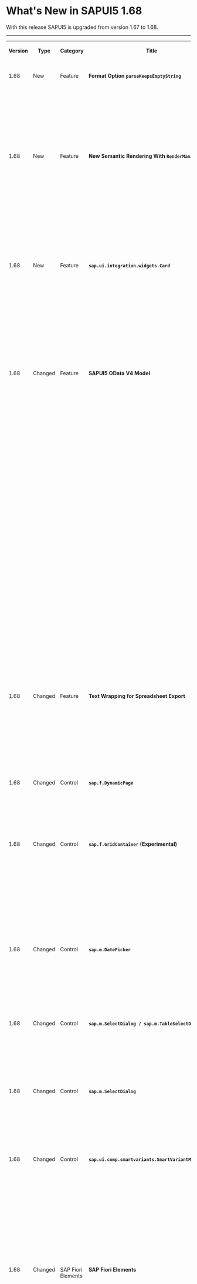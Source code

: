 <!-- loiof94bf931b5d44d4893c811a31c63dac7 -->

# What's New in SAPUI5 1.68

With this release SAPUI5 is upgraded from version 1.67 to 1.68.

****


<table>
<tr>
<th valign="top">

Version

</th>
<th valign="top">

Type

</th>
<th valign="top">

Category

</th>
<th valign="top">

Title

</th>
<th valign="top">

Description

</th>
<th valign="top">

Action

</th>
<th valign="top">

Available as of

</th>
</tr>
<tr>
<td valign="top">

1.68 

</td>
<td valign="top">

New 

</td>
<td valign="top">

Feature 

</td>
<td valign="top">

**Format Option `parseKeepsEmptyString`** 

</td>
<td valign="top">

**Format Option `parseKeepsEmptyString`**

The format option `parseKeepsEmptyString` for `sap.ui.model.odata.type.String` is now available. This format option is set to `true` by `sap.ui.model.odata.v4.AnnotationHelper.format`, this means, the changed behavior applies automatically if templating is used with `v4.AnnotationHelper.format`.

<sub>New•Feature•Info Only•1.68</sub>

</td>
<td valign="top">

Info Only

</td>
<td valign="top">

2019-07-18

</td>
</tr>
<tr>
<td valign="top">

1.68 

</td>
<td valign="top">

New 

</td>
<td valign="top">

Feature 

</td>
<td valign="top">

**New Semantic Rendering With `RenderManager`** 

</td>
<td valign="top">

**New Semantic Rendering With `RenderManager`**

The `RenderManager` class provides a new way of semantic rendering for controls. It allows for an easier and more efficient type of rendering by updating only the required parts of the DOM structure and no longer requires any plain JavaScript updates in the custom setters of the controls.

To enable this type of rendering, set the `apiVersion` property of the control renderer to *2*.

For more information, see the [API Reference](https://ui5.sap.com/#/api/sap.ui.core.RenderManager).

<sub>New•Feature•Info Only•1.68</sub>

</td>
<td valign="top">

Info Only 

</td>
<td valign="top">

2019-07-18

</td>
</tr>
<tr>
<td valign="top">

1.68 

</td>
<td valign="top">

New 

</td>
<td valign="top">

Feature 

</td>
<td valign="top">

**`sap.ui.integration.widgets.Card`** 

</td>
<td valign="top">

**`sap.ui.integration.widgets.Card`**

Using our newly developed tool - Card Explorer - you can explore and learn more about the UI Integration Cards. You can find the Card Explorer in the tool section of the Demo Kit. ![](images/card_explorer_2bcad31.png)

For more information, see [Card Explorer](https://ui5.sap.com/test-resources/sap/ui/integration/demokit/cardExplorer/index.html).

<sub>New•Feature•Info Only•1.68</sub>

</td>
<td valign="top">

Info Only 

</td>
<td valign="top">

2019-07-18

</td>
</tr>
<tr>
<td valign="top">

1.68 

</td>
<td valign="top">

Changed 

</td>
<td valign="top">

Feature 

</td>
<td valign="top">

**SAPUI5 OData V4 Model** 

</td>
<td valign="top">

**SAPUI5 OData V4 Model**

The new version of the SAPUI5 OData V4 model introduces the following features:

-   Overloads of bound functions are now supported if the same function name is used for different binding parameter types.

-   The original error or unbound message is now available as `technicalDetails.originalMessage` in the Message in the message model. This can be used to transport additional information.

-   It is now possible to use `auto-$expand/$select` with value help models by setting parameter `bAutoExpandSelect` of method `requestValueListInfo` of the `v4.ODataPropertyBinding` or the `v4.ODataMetaModel` respectively.


> ### Restriction:  
> Due to the limited feature scope of this version of the SAPUI5 OData V4 model, check that all required features are in place before developing freestyle and Fiori elements applications. Double check the detailed documentation of the features, as certain parts of a feature may be missing. While we aim to be compatible with existing controls, some controls might not work due to small incompatibilities compared to `sap.ui.model.odata.(v2.)ODataModel`, or due to missing features in the model \(such as tree binding\). This also applies to smart controls \(`sap.ui.comp` library\) that do not support the SAPUI5 OData V4 model, as well as controls such as `TreeTable` and `AnalyticalTable`, which are not supported together with the SAPUI5 OData V4 model. The interface for applications has been changed for easier and more efficient use of the model. For a summary of these changes, see [Changes Compared to OData V2 Model](../04_Essentials/changes-compared-to-odata-v2-model-abd4d7c.md).

For more information, see [OData V4 Model](../04_Essentials/odata-v4-model-5de13cf.md), the [API Reference](https://ui5.sap.com/#/api/sap.ui.model.odata.v4), and the [Samples](https://ui5.sap.com/#/entity/sap.ui.model.odata.v4.ODataModel).

<sub>Changed•Feature•Info Only•1.68</sub>

</td>
<td valign="top">

Info Only 

</td>
<td valign="top">

2019-07-18

</td>
</tr>
<tr>
<td valign="top">

1.68 

</td>
<td valign="top">

Changed 

</td>
<td valign="top">

Feature 

</td>
<td valign="top">

**Text Wrapping for Spreadsheet Export** 

</td>
<td valign="top">

**Text Wrapping for Spreadsheet Export**

If you set the new `wrap` property to `true`, the content of columns of type *text* in exported tables is automatically wrapped within a cell. If wrapping is enabled like this, line breaks within cells are transformed in compliance with the Office Open XML requirements. For more information, see [Spreadsheet Export](../04_Essentials/spreadsheet-export-2691788.md), the [API Reference](https://ui5.sap.com/#/api/sap.ui.export.Spreadsheet/overview), and the [Sample](https://ui5.sap.com/#/entity/sap.ui.export.Spreadsheet/sample/sap.ui.export.sample.formatting).

<sub>Changed•Feature•Info Only•1.68</sub>

</td>
<td valign="top">

Info Only 

</td>
<td valign="top">

2019-07-18

</td>
</tr>
<tr>
<td valign="top">

1.68 

</td>
<td valign="top">

Changed 

</td>
<td valign="top">

Control 

</td>
<td valign="top">

**`sap.f.DynamicPage`** 

</td>
<td valign="top">

**`sap.f.DynamicPage`**

You can now change the background color of the `DynamicPage` control by using the new `backgroundDesign` property.For more information, see the [API Reference](https://ui5.sap.com/#/api/sap.f.DynamicPage).

<sub>Changed•Control•Info Only•1.68</sub>

</td>
<td valign="top">

Info Only 

</td>
<td valign="top">

2019-07-18

</td>
</tr>
<tr>
<td valign="top">

1.68 

</td>
<td valign="top">

Changed 

</td>
<td valign="top">

Control 

</td>
<td valign="top">

**`sap.f.GridContainer` \(Experimental\)** 

</td>
<td valign="top">

**`sap.f.GridContainer` \(Experimental\)**

We have enhanced the drag and drop functionality. With the new version, we introduced a drop indicator that mimics the size of the dragged item and shows the potential drop position inside the grid. The indicator pushes away other grid items, showing the correct arrangement calculated by the grid’s auto-placement algorithm. The API for the enhanced drag and drop is consistent with the default drag and drop API. This allows you to configure complex behavior.For more information, see the [API Reference](https://ui5.sap.com/#/api/sap.f.GridContainer) and the [Sample](https://ui5.sap.com/#/entity/sap.f.GridContainer/sample/sap.f.sample.GridContainerDragAndDrop).

<sub>Changed•Control•Info Only•1.68</sub>

</td>
<td valign="top">

Info Only 

</td>
<td valign="top">

2019-07-18

</td>
</tr>
<tr>
<td valign="top">

1.68 

</td>
<td valign="top">

Changed 

</td>
<td valign="top">

Control 

</td>
<td valign="top">

**`sap.m.DatePicker`** 

</td>
<td valign="top">

**`sap.m.DatePicker`**

The options displayed in the picker now depend on the display format. For example, if the set `displayFormat` is `MM-y` or `yyyy`, the picker directly displays years with months or only years and the user no longer needs to select a specific day.For more information, see the [Sample](https://ui5.sap.com/#/entity/sap.m.DatePicker/sample/sap.m.sample.DatePicker).

<sub>Changed•Control•Info Only•1.68</sub>

</td>
<td valign="top">

Info Only 

</td>
<td valign="top">

2019-07-18

</td>
</tr>
<tr>
<td valign="top">

1.68 

</td>
<td valign="top">

Changed 

</td>
<td valign="top">

Control 

</td>
<td valign="top">

**`sap.m.SelectDialog / sap.m.TableSelectDialog`** 

</td>
<td valign="top">

**`sap.m.SelectDialog / sap.m.TableSelectDialog`**

Application developers can now customize the text of the confirmation button for the controls. If no specific value is set, the text of the button is set to `Select`. For more information, see the API Reference \([sap.m.SelectDialog](https://ui5.sap.com/#/api/sap.m.SelectDialog), [sap.m.TableSelectDialog](https://ui5.sap.com/#/api/sap.m.TableSelectDialog)\).

<sub>Changed•Control•Info Only•1.68</sub>

</td>
<td valign="top">

Info Only 

</td>
<td valign="top">

2019-07-18

</td>
</tr>
<tr>
<td valign="top">

1.68 

</td>
<td valign="top">

Changed 

</td>
<td valign="top">

Control 

</td>
<td valign="top">

**`sap.m.SelectDialog`** 

</td>
<td valign="top">

**`sap.m.SelectDialog`**

We have introduced a new API method called `clearSelection` that allows removing all selections from the `sap.m.SelectDialog` and its internally used list \(`sap.m.List`\). For more information, see the [API Reference](https://ui5.sap.com/#/api/sap.m.SelectDialog) and the [Samples](https://ui5.sap.com/#/entity/sap.m.SelectDialog).

<sub>Changed•Control•Info Only•1.68</sub>

</td>
<td valign="top">

Info Only 

</td>
<td valign="top">

2019-07-18

</td>
</tr>
<tr>
<td valign="top">

1.68 

</td>
<td valign="top">

Changed 

</td>
<td valign="top">

Control 

</td>
<td valign="top">

**`sap.ui.comp.smartvariants.SmartVariantManagement`** 

</td>
<td valign="top">

**`sap.ui.comp.smartvariants.SmartVariantManagement`**

The `SmartVariantManagement` control now supports asynchronous `fetchVariant` calls by returning a `Promise` object. If the `Promise` object is recognized, the control is temporarily disabled to prevent any further user interaction until `Promise` is resolved. This way, hosting apps can request an inner-app state and get a response **before** a variant is saved with the `save` event.

This behavior is supported for page variants and control variants \(for example, variant management within the `SmartTable` control\).

<sub>Changed•Control•Info Only•1.68</sub>

</td>
<td valign="top">

Info Only 

</td>
<td valign="top">

2019-07-18

</td>
</tr>
<tr>
<td valign="top">

1.68 

</td>
<td valign="top">

Changed 

</td>
<td valign="top">

SAP Fiori Elements 

</td>
<td valign="top">

**SAP Fiori Elements** 

</td>
<td valign="top">

**SAP Fiori Elements**

**List Report and Object Page**

You can now implement context-independent actions that call OData `FunctionImports` that do not require a context. That means, they do not expose a `“sap:action-for”` annotation. For more information, see [Actions](../06_SAP_Fiori_Elements/actions-cbf16c5.md).

**Object Page**

-   Users can now navigate between subobjects in edit mode. This is possible in draft and in non-draft apps.

-   Improved message handling: If there are any back end messages after activation, they will override the standard success message shown in applications.


**Analytical List Page**

ALP supports the use of avatars.

**Overview Page**

OVP supports the use of images, icons, and avatars.

For more information, see [Using Images, Initials, and Icons](../06_SAP_Fiori_Elements/using-images-initials-and-icons-5760b63.md).

<sub>Changed•SAP Fiori Elements•Info Only•1.68</sub>

</td>
<td valign="top">

Info Only 

</td>
<td valign="top">

2019-07-18

</td>
</tr>
<tr>
<td valign="top">

1.68 

</td>
<td valign="top">

Changed 

</td>
<td valign="top">

Feature 

</td>
<td valign="top">

**Demo Kit Improvements** 

</td>
<td valign="top">

**Demo Kit Improvements**

**API Reference**

To improve the visualization of borrowed *Properties*, *Aggregations*, and *Associations*, we added a checkbox that enables you to switch them on and off. Initially, the borrowed entities aren't displayed.

![](images/What_s_New_1_68_-_Borrowed_entities_checkbox_33559e6.gif)

**Web Page Title**

The web page title is now updated dynamically to reflect the currently open tab. The differentiation is between the main pages of the Demo Kit app – *Documentation*, *API Reference*, *Samples*, *Demo Apps*, and *Tools*.

<sub>Changed•Feature•Info Only•1.68</sub>

</td>
<td valign="top">

Info Only 

</td>
<td valign="top">

2019-07-18

</td>
</tr>
</table>

**Related Information**  


[What's New in SAPUI5 1.125](what-s-new-in-sapui5-1-125-9d87044.md "With this release SAPUI5 is upgraded from version 1.124 to 1.125.")

[What's New in SAPUI5 1.124](what-s-new-in-sapui5-1-124-7f77c3f.md "With this release SAPUI5 is upgraded from version 1.123 to 1.124.")

[What's New in SAPUI5 1.123](what-s-new-in-sapui5-1-123-9d00ac7.md "With this release SAPUI5 is upgraded from version 1.122 to 1.123.")

[What's New in SAPUI5 1.122](what-s-new-in-sapui5-1-122-5d078da.md "With this release SAPUI5 is upgraded from version 1.121 to 1.122.")

[What's New in SAPUI5 1.121](what-s-new-in-sapui5-1-121-91a4a2f.md "With this release SAPUI5 is upgraded from version 1.120 to 1.121.")

[What's New in SAPUI5 1.120](what-s-new-in-sapui5-1-120-2359b63.md "With this release SAPUI5 is upgraded from version 1.119 to 1.120.")

[What's New in SAPUI5 1.119](what-s-new-in-sapui5-1-119-0b1903a.md "With this release SAPUI5 is upgraded from version 1.118 to 1.119.")

[What's New in SAPUI5 1.118](what-s-new-in-sapui5-1-118-3eecbde.md "With this release SAPUI5 is upgraded from version 1.117 to 1.118.")

[What's New in SAPUI5 1.117](what-s-new-in-sapui5-1-117-029d3b4.md "With this release SAPUI5 is upgraded from version 1.116 to 1.117.")

[What's New in SAPUI5 1.116](what-s-new-in-sapui5-1-116-ebd6f34.md "With this release SAPUI5 is upgraded from version 1.115 to 1.116.")

[What's New in SAPUI5 1.115](what-s-new-in-sapui5-1-115-409fde8.md "With this release SAPUI5 is upgraded from version 1.114 to 1.115.")

[What's New in SAPUI5 1.114](what-s-new-in-sapui5-1-114-890fce1.md "With this release SAPUI5 is upgraded from version 1.113 to 1.114.")

[What's New in SAPUI5 1.113](what-s-new-in-sapui5-1-113-a9553fe.md "With this release SAPUI5 is upgraded from version 1.112 to 1.113.")

[What's New in SAPUI5 1.112](what-s-new-in-sapui5-1-112-34afc69.md "With this release SAPUI5 is upgraded from version 1.111 to 1.112.")

[What's New in SAPUI5 1.111](what-s-new-in-sapui5-1-111-7a67837.md "With this release SAPUI5 is upgraded from version 1.110 to 1.111.")

[What's New in SAPUI5 1.110](what-s-new-in-sapui5-1-110-71a855c.md "With this release SAPUI5 is upgraded from version 1.109 to 1.110.")

[What's New in SAPUI5 1.109](what-s-new-in-sapui5-1-109-3264bd2.md "With this release SAPUI5 is upgraded from version 1.108 to 1.109.")

[What's New in SAPUI5 1.108](what-s-new-in-sapui5-1-108-66e33f0.md "With this release SAPUI5 is upgraded from version 1.107 to 1.108.")

[What's New in SAPUI5 1.107](what-s-new-in-sapui5-1-107-d4ff916.md "With this release SAPUI5 is upgraded from version 1.106 to 1.107.")

[What's New in SAPUI5 1.106](what-s-new-in-sapui5-1-106-5b497b0.md "With this release SAPUI5 is upgraded from version 1.105 to 1.106.")

[What's New in SAPUI5 1.105](what-s-new-in-sapui5-1-105-4d6c00e.md "With this release SAPUI5 is upgraded from version 1.104 to 1.105.")

[What's New in SAPUI5 1.104](what-s-new-in-sapui5-1-104-69e567c.md "With this release SAPUI5 is upgraded from version 1.103 to 1.104.")

[What's New in SAPUI5 1.103](what-s-new-in-sapui5-1-103-0e98c76.md "With this release SAPUI5 is upgraded from version 1.102 to 1.103.")

[What's New in SAPUI5 1.102](what-s-new-in-sapui5-1-102-f038c99.md "With this release SAPUI5 is upgraded from version 1.101 to 1.102.")

[What's New in SAPUI5 1.101](what-s-new-in-sapui5-1-101-7733b00.md "With this release SAPUI5 is upgraded from version 1.100 to 1.101.")

[What's New in SAPUI5 1.100](what-s-new-in-sapui5-1-100-27dec1d.md "With this release SAPUI5 is upgraded from version 1.99 to 1.100.")

[What's New in SAPUI5 1.99](what-s-new-in-sapui5-1-99-4f35848.md "With this release SAPUI5 is upgraded from version 1.98 to 1.99.")

[What's New in SAPUI5 1.98](what-s-new-in-sapui5-1-98-d9f16f2.md "With this release SAPUI5 is upgraded from version 1.97 to 1.98.")

[What's New in SAPUI5 1.97](what-s-new-in-sapui5-1-97-fa0e282.md "With this release SAPUI5 is upgraded from version 1.96 to 1.97.")

[What's New in SAPUI5 1.96](what-s-new-in-sapui5-1-96-7a9269f.md "With this release SAPUI5 is upgraded from version 1.95 to 1.96.")

[What's New in SAPUI5 1.95](what-s-new-in-sapui5-1-95-a1aea67.md "With this release SAPUI5 is upgraded from version 1.94 to 1.95.")

[What's New in SAPUI5 1.94](what-s-new-in-sapui5-1-94-c40f1e6.md "With this release SAPUI5 is upgraded from version 1.93 to 1.94.")

[What's New in SAPUI5 1.93](what-s-new-in-sapui5-1-93-f273340.md "With this release SAPUI5 is upgraded from version 1.92 to 1.93.")

[What's New in SAPUI5 1.92](what-s-new-in-sapui5-1-92-1ef345d.md "With this release SAPUI5 is upgraded from version 1.91 to 1.92.")

[What's New in SAPUI5 1.91](what-s-new-in-sapui5-1-91-0a2bd79.md "With this release SAPUI5 is upgraded from version 1.90 to 1.91.")

[What's New in SAPUI5 1.90](what-s-new-in-sapui5-1-90-91c10c2.md "With this release SAPUI5 is upgraded from version 1.89 to 1.90.")

[What's New in SAPUI5 1.89](what-s-new-in-sapui5-1-89-e56cddc.md "With this release SAPUI5 is upgraded from version 1.88 to 1.89.")

[What's New in SAPUI5 1.88](what-s-new-in-sapui5-1-88-e15a206.md "With this release SAPUI5 is upgraded from version 1.87 to 1.88.")

[What's New in SAPUI5 1.87](what-s-new-in-sapui5-1-87-b506da7.md "With this release SAPUI5 is upgraded from version 1.86 to 1.87.")

[What's New in SAPUI5 1.86](what-s-new-in-sapui5-1-86-4c1c959.md "With this release SAPUI5 is upgraded from version 1.85 to 1.86.")

[What's New in SAPUI5 1.85](what-s-new-in-sapui5-1-85-1d18eb5.md "With this release SAPUI5 is upgraded from version 1.84 to 1.85.")

[What's New in SAPUI5 1.84](what-s-new-in-sapui5-1-84-dc76640.md "With this release SAPUI5 is upgraded from version 1.82 to 1.84.")

[What's New in SAPUI5 1.82](what-s-new-in-sapui5-1-82-3a8dd13.md "With this release SAPUI5 is upgraded from version 1.81 to 1.82.")

[What's New in SAPUI5 1.81](what-s-new-in-sapui5-1-81-f5e2a21.md "With this release SAPUI5 is upgraded from version 1.80 to 1.81.")

[What's New in SAPUI5 1.80](what-s-new-in-sapui5-1-80-8cee506.md "With this release SAPUI5 is upgraded from version 1.79 to 1.80.")

[What's New in SAPUI5 1.79](what-s-new-in-sapui5-1-79-99c4cdc.md "With this release SAPUI5 is upgraded from version 1.78 to 1.79.")

[What's New in SAPUI5 1.78](what-s-new-in-sapui5-1-78-f09b63e.md "With this release SAPUI5 is upgraded from version 1.77 to 1.78.")

[What's New in SAPUI5 1.77](what-s-new-in-sapui5-1-77-c46b439.md "With this release SAPUI5 is upgraded from version 1.76 to 1.77.")

[What's New in SAPUI5 1.76](what-s-new-in-sapui5-1-76-aad03b5.md "With this release SAPUI5 is upgraded from version 1.75 to 1.76.")

[What's New in SAPUI5 1.75](what-s-new-in-sapui5-1-75-5cbb62d.md "With this release SAPUI5 is upgraded from version 1.74 to 1.75.")

[What's New in SAPUI5 1.74](what-s-new-in-sapui5-1-74-c22208a.md "With this release SAPUI5 is upgraded from version 1.73 to 1.74.")

[What's New in SAPUI5 1.73](what-s-new-in-sapui5-1-73-231dd13.md "With this release SAPUI5 is upgraded from version 1.72 to 1.73.")

[What's New in SAPUI5 1.72](what-s-new-in-sapui5-1-72-521cad9.md "With this release SAPUI5 is upgraded from version 1.71 to 1.72.")

[What's New in SAPUI5 1.71](what-s-new-in-sapui5-1-71-a93a6a3.md "With this release SAPUI5 is upgraded from version 1.70 to 1.71.")

[What's New in SAPUI5 1.70](what-s-new-in-sapui5-1-70-f073d69.md "With this release SAPUI5 is upgraded from version 1.69 to 1.70.")

[What's New in SAPUI5 1.69](what-s-new-in-sapui5-1-69-89a18bd.md "With this release SAPUI5 is upgraded from version 1.68 to 1.69.")

[What's New in SAPUI5 1.67](what-s-new-in-sapui5-1-67-a6b1472.md "With this release SAPUI5 is upgraded from version 1.66 to 1.67.")

[What's New in SAPUI5 1.66](what-s-new-in-sapui5-1-66-c9896e9.md "With this release SAPUI5 is upgraded from version 1.65 to 1.66.")

[What's New in SAPUI5 1.65](what-s-new-in-sapui5-1-65-0f5acfd.md "With this release SAPUI5 is upgraded from version 1.64 to 1.65.")

[What's New in SAPUI5 1.64](what-s-new-in-sapui5-1-64-0e30822.md "With this release SAPUI5 is upgraded from version 1.63 to 1.64.")

[What's New in SAPUI5 1.63](what-s-new-in-sapui5-1-63-e8d9da7.md "With this release SAPUI5 is upgraded from version 1.62 to 1.63.")

[What's New in SAPUI5 1.62](what-s-new-in-sapui5-1-62-771f4d5.md "With this release SAPUI5 is upgraded from version 1.61 to 1.62.")

[What's New in SAPUI5 1.61](what-s-new-in-sapui5-1-61-d991552.md "With this release SAPUI5 is upgraded from version 1.60 to 1.61.")

[What's New in SAPUI5 1.60](what-s-new-in-sapui5-1-60-5a0e1f7.md "With this release SAPUI5 is upgraded from version 1.58 to 1.60.")

[What's New in SAPUI5 1.58](what-s-new-in-sapui5-1-58-7c927aa.md "With this release SAPUI5 is upgraded from version 1.56 to 1.58.")

[What's New in SAPUI5 1.56](what-s-new-in-sapui5-1-56-108b7fd.md "With this release SAPUI5 is upgraded from version 1.54 to 1.56.")

[What's New in SAPUI5 1.54](what-s-new-in-sapui5-1-54-c838330.md "With this release SAPUI5 is upgraded from version 1.52 to 1.54.")

[What's New in SAPUI5 1.52](what-s-new-in-sapui5-1-52-849e1b6.md "With this release SAPUI5 is upgraded from version 1.50 to 1.52.")

[What's New in SAPUI5 1.50](what-s-new-in-sapui5-1-50-759e9f3.md "With this release SAPUI5 is upgraded from version 1.48 to 1.50.")

[What's New in SAPUI5 1.48](what-s-new-in-sapui5-1-48-fa1efac.md "With this release SAPUI5 is upgraded from version 1.46 to 1.48.")

[What's New in SAPUI5 1.46](what-s-new-in-sapui5-1-46-6307539.md "With this release SAPUI5 is upgraded from version 1.44 to 1.46.")

[What's New in SAPUI5 1.44](what-s-new-in-sapui5-1-44-a0cb7a0.md "With this release SAPUI5 is upgraded from version 1.42 to 1.44.")

[What's New in SAPUI5 1.42](what-s-new-in-sapui5-1-42-468b05d.md "With this release SAPUI5 is upgraded from version 1.40 to 1.42.")

[What's New in SAPUI5 1.40](what-s-new-in-sapui5-1-40-fbab50e.md "With this release SAPUI5 is upgraded from version 1.38 to 1.40.")

[What's New in SAPUI5 1.38](what-s-new-in-sapui5-1-38-f218918.md "With this release SAPUI5 is upgraded from version 1.36 to 1.38.")


